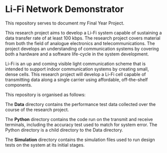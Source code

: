 # Li-Fi Network Demonstrator

This repository serves to document my Final Year Project.

This research project aims to develop a Li-Fi system capable of sustaining a data transfer rate of at least 100 kbps. The research project covers material from both the field of analogue electronics and telecommunications. The project develops an understanding of communication systems by covering both a hardware and a software life-cycle in the system development. 

Li-Fi is an up and coming visible light communication scheme that is intended to support indoor communication systems by creating small, dense cells. This research project will develop a Li-Fi cell capable of transmitting data along a single carrier using affordable, off-the-shelf components.


This repository is organised as follows:

The **Data** directory contains the performance test data collected over the course of the research project.

The **Python** directory contains the code run on the transmit and receive terminals, including the accuracy test used to match for system error. The Python directory is a child directory to the Data directory.

The **Simulation** directory contains the simulation files used to run design tests on the system at its initial stages.
